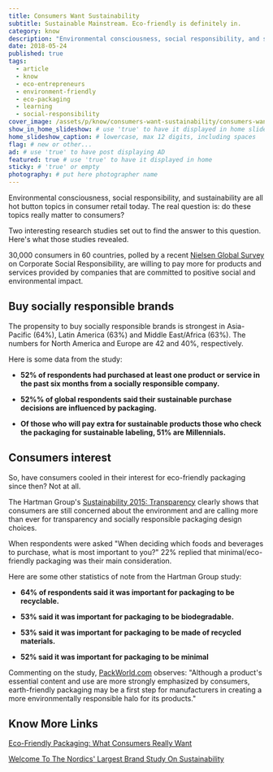 ```yaml
---
title: Consumers Want Sustainability
subtitle: Sustainable Mainstream. Eco-friendly is definitely in.
category: know
description: "Environmental consciousness, social responsibility, and sustainability are all hot button topics in consumer retail today. The real question is..."
date: 2018-05-24
published: true
tags:
  - article
  - know
  - eco-entrepreneurs
  - environment-friendly
  - eco-packaging
  - learning
  - social-responsibility
cover_image: /assets/p/know/consumers-want-sustainability/consumers-want-sustainability.jpg
show_in_home_slideshow: # use 'true' to have it displayed in home slideshow
home_slideshow_caption: # lowercase, max 12 digits, including spaces
flag: # new or other...
ad: # use 'true' to have post displaying AD
featured: true # use 'true' to have it displayed in home
sticky: # 'true' or empty
photography: # put here photographer name
---
```


Environmental consciousness, social responsibility, and sustainability are all hot button topics in consumer retail today. The real question is: do these topics really matter to consumers?

Two interesting research studies set out to find the answer to this question. Here's what those studies revealed.

30,000 consumers in 60 countries, polled by a recent [Nielsen Global Survey](http://www.nielsen.com/us/en/press-room/2014/global-consumers-are-willing-to-put-their-money-where-their-heart-is.html) on Corporate Social Responsibility, are willing to pay more for products and services provided by companies that are committed to positive social and environmental impact.

## Buy socially responsible brands

The propensity to buy socially responsible brands is strongest in Asia-Pacific (64%), Latin America (63%) and Middle East/Africa (63%). The numbers for North America and Europe are 42 and 40%, respectively.

Here is some data from the study:

- **52% of respondents had purchased at least one product or service in the past six months from a socially responsible company.**

- **52%% of global respondents said their sustainable purchase decisions are influenced by packaging.**

- **Of those who will pay extra for sustainable products those who check the packaging for sustainable labeling, 51% are Millennials.**

## Consumers interest

So, have consumers cooled in their interest for eco-friendly packaging since then? Not at all.

The Hartman Group's [Sustainability 2015: Transparency](http://store.hartman-group.com/sustainability-2015-transparency/?hcampaign) clearly shows that consumers are still concerned about the environment and are calling more than ever for transparency and socially responsible packaging design choices.

When respondents were asked "When deciding which foods and beverages to purchase, what is most important to you?" 22% replied that minimal/eco-friendly packaging was their main consideration.

Here are some other statistics of note from the Hartman Group study:

- **64% of respondents said it was important for packaging to be recyclable.**

- **53% said it was important for packaging to be biodegradable.**

- **53% said it was important for packaging to be made of recycled materials.**

- **52% said it was important for packaging to be minimal**

Commenting on the study, [PackWorld.com](https://www.packworld.com/article/sustainability/material-health/infographic-how-important-eco-friendly-packaging-purchase) observes: "Although a product's essential content and use are more strongly emphasized by consumers, earth-friendly packaging may be a first step for manufacturers in creating a more environmentally responsible halo for its products."


## Know More Links

[Eco-Friendly Packaging: What Consumers Really Want](http://www.pkgbranding.com/blog/eco-friendly-packaging-what-consumers-really-want)

[Welcome To The Nordics' Largest Brand Study On Sustainability](https://www.sb-index.com/news-2018)

